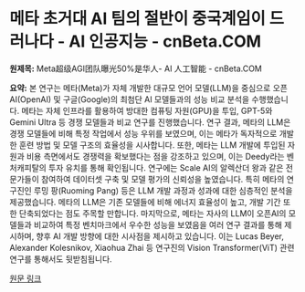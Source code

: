 # 메타 초거대 AI 팀의 절반이 중국계임이 드러나다 - AI 인공지능 - cnBeta.COM

**원제목:** Meta超级AGI团队曝光50%是华人- AI 人工智能 - cnBeta.COM

**요약:** 본 연구는 메타(Meta)가 자체 개발한 대규모 언어 모델(LLM)을 중심으로 오픈AI(OpenAI) 및 구글(Google)의 최첨단 AI 모델들과의 성능 비교 분석을 수행했습니다. 메타는 자체 인프라를 활용하여 방대한 컴퓨팅 자원(GPU)을 투입,  GPT-5와 Gemini Ultra 등 경쟁 모델들과 비교 연구를 진행했습니다.  연구 결과, 메타의 LLM은 경쟁 모델들에 비해 특정 작업에서 성능 우위를 보였으며,  이는 메타가 독자적으로 개발한 훈련 방법 및 모델 구조의 효율성을 시사합니다.  또한, 메타는  LLM 개발에 투입된 자원과 비용 측면에서도  경쟁력을 확보했다는 점을 강조하고 있으며,  이는  Deedy라는 벤처캐피탈의 투자 유치를 통해 확인됩니다.  연구에는 Scale AI의 알렉산더 왕과 같은 전문가들이 참여하여 데이터셋 구축 및 모델 평가의 신뢰성을 높였습니다.  특히 메타의 연구진인 루밍 팡(Ruoming Pang) 등은  LLM 개발 과정과  성과에 대한 심층적인 분석을 제공했습니다.  메타의 LLM은  기존 모델들에 비해 에너지 효율성이 높고,  개발 기간 또한 단축되었다는 점도 주목할 만합니다.  마지막으로,  메타는  자사의 LLM이  오픈AI의 모델들과 비교하여  특정 벤치마크에서 우수한 성능을 보였음을 여러 연구 결과를 통해 제시하며,  향후 AI 개발 방향에 대한 시사점을 제시하고 있습니다.  이는  Lucas Beyer, Alexander Kolesnikov, Xiaohua Zhai 등 연구진의 Vision Transformer(ViT) 관련 연구를 통해서도 뒷받침됩니다.

[원문 링크](https://www.cnbeta.com.tw/articles/tech/1515086.htm)
